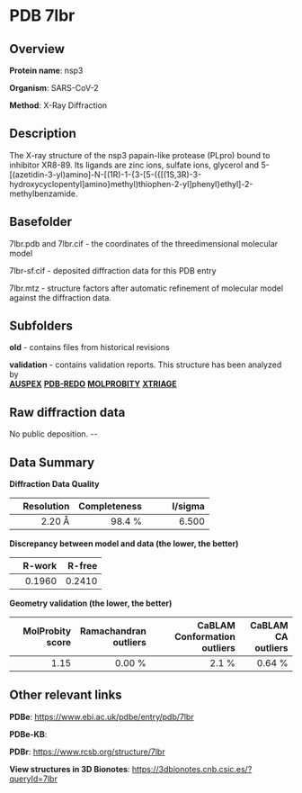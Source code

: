 # PDB 7lbr

## Overview

**Protein name**: nsp3

**Organism**: SARS-CoV-2

**Method**: X-Ray Diffraction

## Description

The X-ray structure of the nsp3 papain-like protease (PLpro) bound to inhibitor XR8-89. Its ligands are zinc ions, sulfate ions, glycerol and 5-[(azetidin-3-yl)amino]-N-[(1R)-1-{3-[5-({[(1S,3R)-3-hydroxycyclopentyl]amino}methyl)thiophen-2-yl]phenyl}ethyl]-2-methylbenzamide.

## Basefolder

7lbr.pdb and 7lbr.cif - the coordinates of the threedimensional molecular model

7lbr-sf.cif - deposited diffraction data for this PDB entry

7lbr.mtz - structure factors after automatic refinement of molecular model against the diffraction data.

## Subfolders



**old** - contains files from historical revisions

**validation** - contains validation reports. This structure has been analyzed by <br>[**AUSPEX**](https://github.com/thorn-lab/coronavirus_structural_task_force/tree/master/pdb/nsp3/SARS-CoV-2/7lbr/validation/auspex) [**PDB-REDO**](https://github.com/thorn-lab/coronavirus_structural_task_force/tree/master/pdb/nsp3/SARS-CoV-2/7lbr/validation/pdb-redo) [**MOLPROBITY**](https://github.com/thorn-lab/coronavirus_structural_task_force/tree/master/pdb/nsp3/SARS-CoV-2/7lbr/validation/molprobity) [**XTRIAGE**](https://github.com/thorn-lab/coronavirus_structural_task_force/blob/master/pdb/nsp3/SARS-CoV-2/7lbr/validation/Xtriage_output.log)   



## Raw diffraction data

No public deposition. --<br> 

## Data Summary
**Diffraction Data Quality**

|   | Resolution | Completeness| I/sigma |
|---|-------------:|----------------:|--------------:|
|   |2.20 Å|98.4  %|<img width=50/>6.500|

**Discrepancy between model and data (the lower, the better)**

|   | **R-work**| **R-free**   
|---|-------------:|----------------:|           
||  0.1960|  0.2410|

**Geometry validation (the lower, the better)**

|   |**MolProbity<br>score**| **Ramachandran<br>outliers** | **CaBLAM<br>Conformation outliers** | **CaBLAM<br>CA outliers** |
|---|-------------:|----------------:|----------------:|----------------:|
||  1.15|  0.00 %|2.1 %|0.64 %|

 

 



## Other relevant links 
**PDBe**:  https://www.ebi.ac.uk/pdbe/entry/pdb/7lbr

**PDBe-KB**:  
 
**PDBr**: https://www.rcsb.org/structure/7lbr 

**View structures in 3D Bionotes**: https://3dbionotes.cnb.csic.es/?queryId=7lbr

